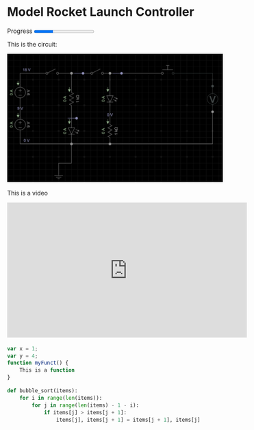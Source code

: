# Model Rocket Launch Controller

Progress
<progress id="file" value="32" max="100"> 32% </progress>

This is the circuit:

![alt text](./images/rocketlaunchcontrollercircuit.png "Hover")

This is a video

<iframe width="560" height="315" src="https://www.youtube.com/embed/e_dRcx35d10" title="YouTube video player" frameborder="0" allow="accelerometer; autoplay; clipboard-write; encrypted-media; gyroscope; picture-in-picture" allowfullscreen></iframe>

``` javascript
var x = 1;
var y = 4;
function myFunct() {
    This is a function
}
```

``` python hl_lines="2 3"
def bubble_sort(items):
    for i in range(len(items)):
        for j in range(len(items) - 1 - i):
            if items[j] > items[j + 1]:
                items[j], items[j + 1] = items[j + 1], items[j]
```